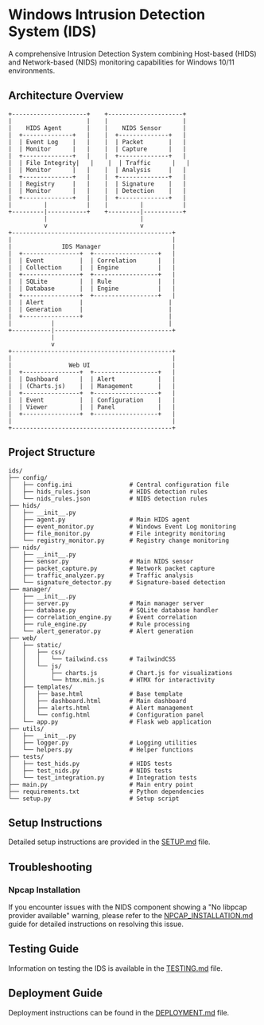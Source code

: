 # Windows Intrusion Detection System (IDS)

A comprehensive Intrusion Detection System combining Host-based (HIDS) and Network-based (NIDS) monitoring capabilities for Windows 10/11 environments.

## Architecture Overview

```
+---------------------+    +---------------------+
|                     |    |                     |
|    HIDS Agent       |    |    NIDS Sensor      |
|  +--------------+   |    |  +--------------+   |
|  | Event Log    |   |    |  | Packet       |   |
|  | Monitor      |   |    |  | Capture      |   |
|  +--------------+   |    |  +--------------+   |
|  | File Integrity|   |    |  | Traffic      |   |
|  | Monitor      |   |    |  | Analysis     |   |
|  +--------------+   |    |  +--------------+   |
|  | Registry     |   |    |  | Signature    |   |
|  | Monitor      |   |    |  | Detection    |   |
|  +--------------+   |    |  +--------------+   |
|         |           |    |         |           |
+---------|-----------+    +---------|-----------+
          |                          |
          v                          v
+---------------------------------------------+
|                                             |
|              IDS Manager                    |
|  +----------------+  +------------------+   |
|  | Event          |  | Correlation      |   |
|  | Collection     |  | Engine           |   |
|  +----------------+  +------------------+   |
|  | SQLite         |  | Rule             |   |
|  | Database       |  | Engine           |   |
|  +----------------+  +------------------+   |
|  | Alert          |                        |
|  | Generation     |                        |
|  +----------------+                        |
|           |                                |
+-----------|---------------------------------+
            |
            v
+---------------------------------------------+
|                                             |
|                Web UI                       |
|  +----------------+  +------------------+   |
|  | Dashboard      |  | Alert            |   |
|  | (Charts.js)    |  | Management       |   |
|  +----------------+  +------------------+   |
|  | Event          |  | Configuration    |   |
|  | Viewer         |  | Panel            |   |
|  +----------------+  +------------------+   |
|                                             |
+---------------------------------------------+
```

## Project Structure

```
ids/
├── config/
│   ├── config.ini                # Central configuration file
│   ├── hids_rules.json           # HIDS detection rules
│   └── nids_rules.json           # NIDS detection rules
├── hids/
│   ├── __init__.py
│   ├── agent.py                  # Main HIDS agent
│   ├── event_monitor.py          # Windows Event Log monitoring
│   ├── file_monitor.py           # File integrity monitoring
│   └── registry_monitor.py       # Registry change monitoring
├── nids/
│   ├── __init__.py
│   ├── sensor.py                 # Main NIDS sensor
│   ├── packet_capture.py         # Network packet capture
│   ├── traffic_analyzer.py       # Traffic analysis
│   └── signature_detector.py     # Signature-based detection
├── manager/
│   ├── __init__.py
│   ├── server.py                 # Main manager server
│   ├── database.py               # SQLite database handler
│   ├── correlation_engine.py     # Event correlation
│   ├── rule_engine.py            # Rule processing
│   └── alert_generator.py        # Alert generation
├── web/
│   ├── static/
│   │   ├── css/
│   │   │   └── tailwind.css      # TailwindCSS
│   │   └── js/
│   │       ├── charts.js         # Chart.js for visualizations
│   │       └── htmx.min.js       # HTMX for interactivity
│   ├── templates/
│   │   ├── base.html             # Base template
│   │   ├── dashboard.html        # Main dashboard
│   │   ├── alerts.html           # Alert management
│   │   └── config.html           # Configuration panel
│   └── app.py                    # Flask web application
├── utils/
│   ├── __init__.py
│   ├── logger.py                 # Logging utilities
│   └── helpers.py                # Helper functions
├── tests/
│   ├── test_hids.py              # HIDS tests
│   ├── test_nids.py              # NIDS tests
│   └── test_integration.py       # Integration tests
├── main.py                       # Main entry point
├── requirements.txt              # Python dependencies
└── setup.py                      # Setup script
```

## Setup Instructions

Detailed setup instructions are provided in the [SETUP.md](SETUP.md) file.

## Troubleshooting

### Npcap Installation

If you encounter issues with the NIDS component showing a "No libpcap provider available" warning, please refer to the [NPCAP_INSTALLATION.md](NPCAP_INSTALLATION.md) guide for detailed instructions on resolving this issue.

## Testing Guide

Information on testing the IDS is available in the [TESTING.md](TESTING.md) file.

## Deployment Guide

Deployment instructions can be found in the [DEPLOYMENT.md](DEPLOYMENT.md) file.